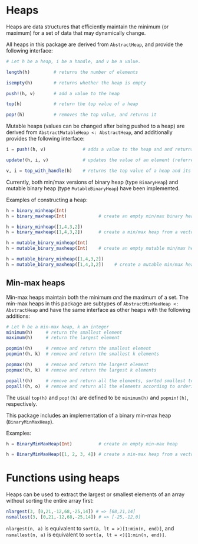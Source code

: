 # Heaps

Heaps are data structures that efficiently maintain the minimum (or
maximum) for a set of data that may dynamically change.

All heaps in this package are derived from `AbstractHeap`, and provide
the following interface:

```julia
# Let h be a heap, i be a handle, and v be a value.

length(h)         # returns the number of elements

isempty(h)        # returns whether the heap is empty

push!(h, v)       # add a value to the heap

top(h)            # return the top value of a heap

pop!(h)           # removes the top value, and returns it
```

Mutable heaps (values can be changed after being pushed to a heap) are
derived from `AbstractMutableHeap <: AbstractHeap`, and additionally
provides the following interface:

```julia
i = push!(h, v)              # adds a value to the heap and and returns a handle to v

update!(h, i, v)             # updates the value of an element (referred to by the handle i)

v, i = top_with_handle(h)    # returns the top value of a heap and its handle
```

Currently, both min/max versions of binary heap (type `BinaryHeap`) and
mutable binary heap (type `MutableBinaryHeap`) have been implemented.

Examples of constructing a heap:

```julia
h = binary_minheap(Int)
h = binary_maxheap(Int)            # create an empty min/max binary heap of integers

h = binary_minheap([1,4,3,2])
h = binary_maxheap([1,4,3,2])      # create a min/max heap from a vector

h = mutable_binary_minheap(Int)
h = mutable_binary_maxheap(Int)    # create an empty mutable min/max heap

h = mutable_binary_minheap([1,4,3,2])
h = mutable_binary_maxheap([1,4,3,2])    # create a mutable min/max heap from a vector
```

## Min-max heaps
Min-max heaps maintain both the minimum _and_ the maximum of a set.
The min-max heaps in this package are subtypes of `AbstractMinMaxHeap <: AbstractHeap`
and have the same interface as other heaps with the following additions:
```julia
# Let h be a min-max heap, k an integer
minimum(h)     # return the smallest element
maximum(h)     # return the largest element

popmin!(h)     # remove and return the smallest element
popmin!(h, k)  # remove and return the smallest k elements

popmax!(h)     # remove and return the largest element
popmax!(h, k)  # remove and return the largest k elements

popall!(h)     # remove and return all the elements, sorted smallest to largest
popall!(h, o)  # remove and return all the elements according to ordering o
```
The usual `top(h)` and `pop!(h)` are defined to be `minimum(h)` and `popmin!(h)`, 
respectively.

This package includes an implementation of a binary min-max heap (`BinaryMinMaxHeap`).

Examples:
```julia
h = BinaryMinMaxHeap(Int)          # create an empty min-max heap

h = BinaryMinMaxHeap([1, 2, 3, 4]) # create a min-max heap from a vector
```

# Functions using heaps

Heaps can be used to extract the largest or smallest elements of an
array without sorting the entire array first:

```julia
nlargest(3, [0,21,-12,68,-25,14]) # => [68,21,14]
nsmallest(3, [0,21,-12,68,-25,14]) # => [-25,-12,0]
```

`nlargest(n, a)` is equivalent to `sort(a, lt = >)[1:min(n, end)]`, and
`nsmallest(n, a)` is equivalent to `sort(a, lt = <)[1:min(n, end)]`.

